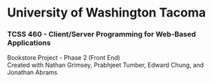 # University of Washington Tacoma
### TCSS 460 - Client/Server Programming for Web-Based Applications
Bookstore Project - Phase 2 (Front End) <br>
Created with Nathan Grimsey, Prabhjeet Tumber, Edward Chung, and Jonathan Abrams
